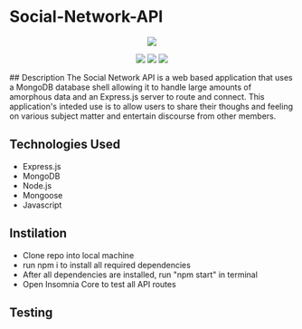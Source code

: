 # Social-Network-API  
<p align="center">
    <img src="https://img.shields.io/github/repo-size/tpratt57/e-commerce-back-end-OMR" />
<p align="center">
    <img src="https://img.shields.io/badge/MongoDB-4EA94B?style=for-the-badge&logo=mongodb&logoColor=white" />
    <img src="https://img.shields.io/badge/Javascript-yellow" />
    <img src="https://img.shields.io/badge/express-orange" />
</p>  
## Description  
The Social Network API is a web based application that uses a MongoDB database shell allowing it to handle large amounts of amorphous data and an Express.js server to route and connect. This application's inteded use is to allow users to share their thoughs and feeling on various subject matter and entertain discourse from other members.  

## Technologies Used  
* Express.js
* MongoDB
* Node.js
* Mongoose
* Javascript

## Instilation  
* Clone repo into local machine
* run npm i to install all required dependencies
* After all dependencies are installed, run "npm start" in terminal
* Open Insomnia Core to test all API routes  

## Testing
